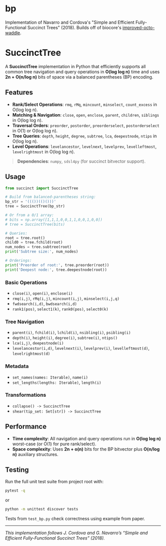 # bp

Implementation of Navarro and Cordova's "Simple and Efficient Fully-Functional Succinct Trees" (2018). Builds off of biocore's [improved-octo-waddle](https://github.com/biocore/improved-octo-waddle/tree/master).

# SuccinctTree

A **SuccinctTree** implementation in Python that efficiently supports all common tree navigation and query operations in **O(log log n)** time and uses **2n + O(n/log n)** bits of space via a balanced parentheses (BP) encoding.

## Features

- **Rank/Select Operations**: `rmq`, `rMq`, `mincount`, `minselect`, `count_excess` in O(log log n).
- **Matching & Navigation**: `close`, `open`, `enclose`, `parent`, `children`, `siblings` in O(log log n).
- **Traversal Orders**: `preorder`, `postorder`, `preorderselect`, `postorderselect` in O(1) or O(log log n).
- **Tree Queries**: `depth`, `height`, `degree`, `subtree`, `lca`, `deepestnode`, `ntips` in O(log log n).
- **Level Operations**: `levelancestor`, `levelnext`, `levelprev`, `levelleftmost`, `levelrightmost` in O(log log n).

> **Dependencies**: `numpy`, `sdsl4py` (for succinct bitvector support).

## Usage

```python
from succinct import SuccinctTree

# Build from balanced-parentheses string:
bp_str = '((())(()()))'
tree = SuccinctTree(bp_str)

# Or from a 0/1 array:
# bits = np.array([1,1,1,0,0,1,1,0,0,1,0,0])
# tree = SuccinctTree(bits)

# Queries:
root = tree.root()
child0 = tree.fchild(root)
num_nodes = tree.subtree(root)
print('Subtree size:', num_nodes)

# Orderings:
print('Preorder of root:', tree.preorder(root))
print('Deepest node:', tree.deepestnode(root))
```

### Basic Operations

- `close(i)`, `open(i)`, `enclose(i)`
- `rmq(i,j)`, `rMq(i,j)`, `mincount(i,j)`, `minselect(i,j,q)`
- `fwdsearch(i,d)`, `bwdsearch(i,d)`
- `rank1(pos)`, `select1(k)`, `rank0(pos)`, `select0(k)`

### Tree Navigation

- `parent(i)`, `fchild(i)`, `lchild(i)`, `nsibling(i)`, `psibling(i)`
- `depth(i)`, `height(i)`, `degree(i)`, `subtree(i)`, `ntips()`
- `lca(i,j)`, `deepestnode(i)`
- `levelancestor(i,d)`, `levelnext(i)`, `levelprev(i)`, `levelleftmost(d)`, `levelrightmost(d)`

### Metadata

- `set_names(names: Iterable)`, `name(i)`
- `set_lengths(lengths: Iterable)`, `length(i)`

### Transformations

- `collapse() -> SuccinctTree`
- `shear(tip_set: Set[str]) -> SuccinctTree`

## Performance

- **Time complexity**: All navigation and query operations run in **O(log log n)** worst-case (or O(1) for pure rank/select).
- **Space complexity**: Uses **2n + o(n)** bits for the BP bitvector plus **O(n/log n)** auxiliary structures.

## Testing

Run the full unit test suite from project root with:

```bash
pytest -q
```

or 

```bash
python -m unittest discover tests
```

Tests from `test_bp.py` check correctness using example from paper.

---

*This implementation follows J. Cordova and G. Navarro’s “Simple and Efficient Fully-Functional Succinct Trees” (2018).*
